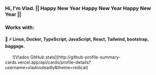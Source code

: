 ### Hi, I'm Vlad. || Happy New Year Happy New Year Happy New Year ||
### Works with:  
<h4> 💬 ⚡ Linux, Docker, TypeScript, JavaScript, React, Tailwind, bootstrap, baggage.</h4>
⠀⠀
![Vlados GitHub stats](http://github-profile-summary-cards.vercel.app/api/cards/profile-details?username=vladosdeadly&theme=redical)⠀⠀⠀⠀⠀⠀⠀⠀⠀⠀⠀
<!--
**Vladosdeadly/Vladosdeadly** is a ✨ _special_ ✨ repository because its `README.md` (this file) appears on your GitHub profile.

Here are some ideas to get you started:

- 🔭 I’m currently working on ...
- 🌱 I’m currently learning ...
- 👯 I’m looking to collaborate on ...
- 🤔 I’m looking for help with ...
- 💬 Ask me about ...
- 📫 How to reach me: ...
- 😄 Pronouns: ...
- ⚡ Fun fact: ...
-->
